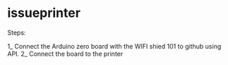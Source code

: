 # issueprinter

Steps:

1_  Connect the Arduino zero board with the WIFI shied 101 to github using API.
2_  Connect the board to the printer
